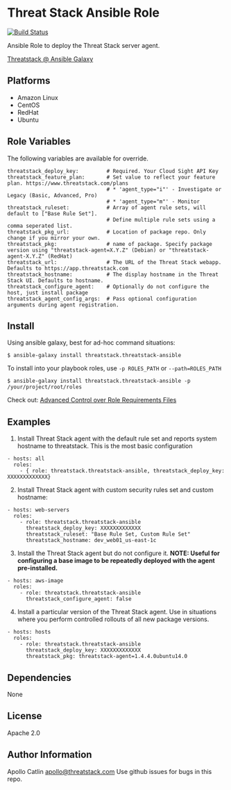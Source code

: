 Threat Stack Ansible Role
=========

[![Build Status](https://travis-ci.org/threatstack/threatstack-ansible.svg?branch=master)][travis]

[travis]: https://travis-ci.org/threatstack/threatstack-ansible

Ansible Role to deploy the Threat Stack server agent.

[Threatstack @ Ansible Galaxy](https://galaxy.ansible.com/threatstack/threatstack-ansible/)

Platforms
---------

* Amazon Linux
* CentOS
* RedHat
* Ubuntu

Role Variables
--------------
The following variables are available for override.
```
threatstack_deploy_key:         # Required. Your Cloud Sight API Key
threatstack_feature_plan:       # Set value to reflect your feature plan. https://www.threatstack.com/plans
                                # * 'agent_type="i"' - Investigate or Legacy (Basic, Advanced, Pro)
                                # * 'agent_type="m"' - Monitor
threatstack_ruleset:            # Array of agent rule sets, will default to ["Base Rule Set"].
                                # Define multiple rule sets using a comma seperated list.
threatstack_pkg_url:            # Location of package repo. Only change if you mirror your own.
threatstack_pkg:                # name of package. Specify package version using "threatstack-agent=X.Y.Z" (Debian) or "threatstack-agent-X.Y.Z" (RedHat)
threatstack_url:                # The URL of the Threat Stack webapp. Defaults to https://app.threatstack.com
threatstack_hostname:           # The display hostname in the Threat Stack UI. Defaults to hostname.
threatstack_configure_agent:    # Optionally do not configure the host, just install package
threatstack_agent_config_args:  # Pass optional configuration arguments during agent registration.
```

Install
----------------
Using ansible galaxy, best for ad-hoc command situations:

    $ ansible-galaxy install threatstack.threatstack-ansible

To install into your playbook roles, use `-p ROLES_PATH` or `--path=ROLES_PATH`

    $ ansible-galaxy install threatstack.threatstack-ansible -p /your/project/root/roles

Check out: [Advanced Control over Role Requirements Files](http://docs.ansible.com/galaxy.html#advanced-control-over-role-requirements-files)


Examples
----------------
1) Install Threat Stack agent with the default rule set and reports system hostname to threatstack. This is the most basic configuration
```
- hosts: all
  roles:
    - { role: threatstack.threatstack-ansible, threatstack_deploy_key: XXXXXXXXXXXXX}
```

2) Install Threat Stack agent with custom security rules set and custom hostname:
```
- hosts: web-servers
  roles:
    - role: threatstack.threatstack-ansible
      threatstack_deploy_key: XXXXXXXXXXXXX
      threatstack_ruleset: "Base Rule Set, Custom Rule Set"
      threatstack_hostname: dev_web01_us-east-1c
```

3) Install the Threat Stack agent but do not configure it.  __NOTE: Useful for configuring a base image to be repeatedly deployed with the agent pre-installed.__
```
- hosts: aws-image
  roles:
    - role: threatstack.threatstack-ansible
      threatstack_configure_agent: false
```

4) Install a particular version of the Threat Stack agent.  Use in situations where you perform controlled rollouts of all new package versions.
```
- hosts: hosts
  roles:
    - role: threatstack.threatstack-ansible
      threatstack_deploy_key: XXXXXXXXXXXXX
      threatstack_pkg: threatstack-agent=1.4.4.0ubuntu14.0
```

Dependencies
------------

None

License
-------

Apache 2.0

Author Information
------------------
Apollo Catlin <apollo@threatstack.com>
Use github issues for bugs in this repo.
